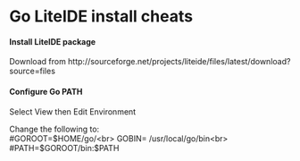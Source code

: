 Go LiteIDE install cheats
=========================

<h4>Install LiteIDE package</h4>
<p>
Download from http://sourceforge.net/projects/liteide/files/latest/download?source=files<br>
</p>

<h4>Configure Go PATH</h4>
<p>
Select View then Edit Environment<br>

Change the following to:<br>
#GOROOT=$HOME/go/<br>
GOBIN= /usr/local/go/bin<br>
#PATH=$GOROOT/bin:$PATH<Br>
</p>
